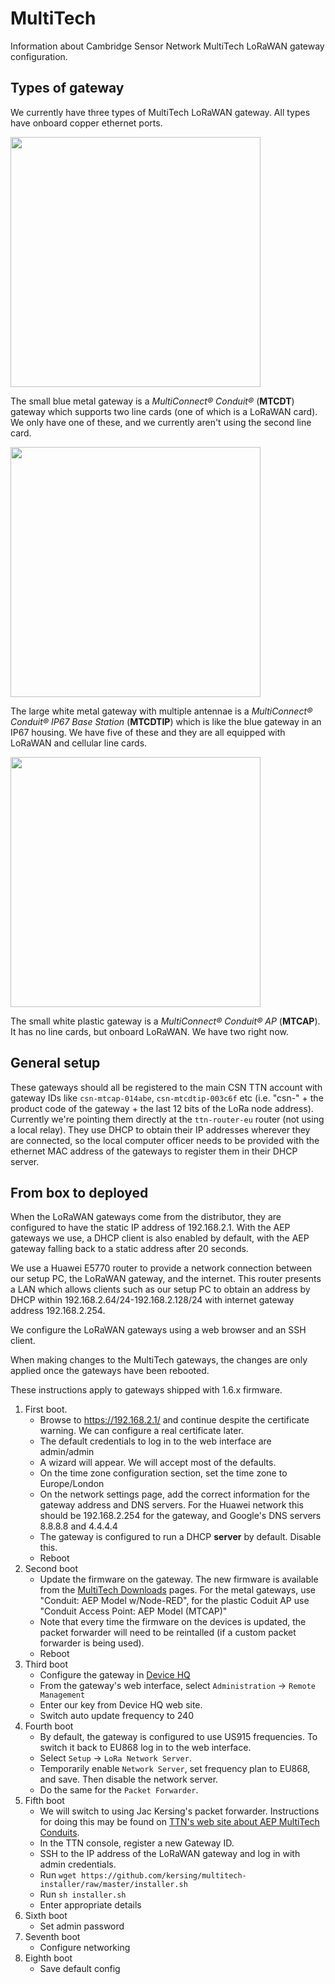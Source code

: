 # MultiTech
Information about Cambridge Sensor Network MultiTech LoRaWAN gateway configuration.

## Types of gateway

We currently have three types of MultiTech LoRaWAN gateway. All types have onboard copper ethernet ports.

<img src="https://www.multitech.com/documents/media/images/products/multiconnect/conduit/mt_multiconnect_conduit_clear_main.png" width="400">

The small blue metal gateway is a *MultiConnect® Conduit®* (**MTCDT**) gateway which supports two line cards (one of which is a LoRaWAN card). We only have one of these, and we currently aren't using the second line card.

<img src="https://www.multitech.com/documents/media/images/products/multiconnect/conduit/ip67/MT_MultiConnect_Conduit_IP67_Base_Station_9-2017.png" width="400">

The large white metal gateway with multiple antennae is a *MultiConnect® Conduit® IP67 Base Station* (**MTCDTIP**) which is like the blue gateway in an IP67 housing. We have five of these and they are all equipped with LoRaWAN and cellular line cards.

<img src="https://www.multitech.com/documents/media/images/products/multiconnect/conduit-ap/MT_MultiConnect_Conduit_AP_Color_Logo_clear_hr1000px.png" width="400">

The small white plastic gateway is a *MultiConnect® Conduit® AP* (**MTCAP**). It has no line cards, but onboard LoRaWAN. We have two right now.

## General setup

These gateways should all be registered to the main CSN TTN account with gateway IDs like `csn-mtcap-014abe`, `csn-mtcdtip-003c6f` etc (i.e. "csn-" + the product code of the gateway + the last 12 bits of the LoRa node address). Currently we're pointing them directly at the `ttn-router-eu` router (not using a local relay). They use DHCP to obtain their IP addresses wherever they are connected, so the local computer officer needs to be provided with the ethernet MAC address of the gateways to register them in their DHCP server.

## From box to deployed

When the LoRaWAN gateways come from the distributor, they are configured to have the static IP address of 192.168.2.1. With the AEP gateways we use, a DHCP client is also enabled by default, with the AEP gateway falling back to a static address after 20 seconds.

We use a Huawei E5770 router to provide a network connection between our setup PC, the LoRaWAN gateway, and the internet. This router presents a LAN which allows clients such as our setup PC to obtain an address by DHCP within 192.168.2.64/24-192.168.2.128/24 with internet gateway address 192.168.2.254.

We configure the LoRaWAN gateways using a web browser and an SSH client.

When making changes to the MultiTech gateways, the changes are only applied once the gateways have been rebooted.

These instructions apply to gateways shipped with 1.6.x firmware.

1. First boot.
    - Browse to https://192.168.2.1/ and continue despite the certificate warning. We can configure a real certificate later.
    - The default credentials to log in to the web interface are admin/admin
    - A wizard will appear. We will accept most of the defaults.
    - On the time zone configuration section, set the time zone to Europe/London
    - On the network settings page, add the correct information for the gateway address and DNS servers. For the Huawei network this should be 192.168.2.254 for the gateway, and Google's DNS servers 8.8.8.8 and 4.4.4.4
    - The gateway is configured to run a DHCP **server** by default. Disable this.
    - Reboot
2. Second boot
    - Update the firmware on the gateway. The new firmware is available from the [MultiTech Downloads](http://www.multitech.net/developer/downloads/) pages. For the metal gateways, use "Conduit: AEP Model w/Node-RED", for the plastic Coduit AP use "Conduit Access Point: AEP Model (MTCAP)"
    - Note that every time the firmware on the devices is updated, the packet forwarder will need to be reintalled (if a custom packet forwarder is being used).
    - Reboot
3. Third boot
    - Configure the gateway in [Device HQ](https://www.devicehq.com/)
    - From the gateway's web interface, select `Administration` -> `Remote Management`
    - Enter our key from Device HQ web site.
    - Switch auto update frequency to 240
4. Fourth boot
    - By default, the gateway is configured to use US915 frequencies. To switch it back to EU868 log in to the web interface.
    - Select `Setup` -> `LoRa Network Server`.
    - Temporarily enable `Network Server`, set frequency plan to EU868, and save. Then disable the network server.
    - Do the same for the `Packet Forwarder`.
5. Fifth boot
    - We will switch to using Jac Kersing's packet forwarder. Instructions for doing this may be found on [TTN's web site about AEP MultiTech Conduits](https://www.thethingsnetwork.org/docs/gateways/multitech/aep.html).
    - In the TTN console, register a new Gateway ID.
    - SSH to the IP address of the LoRaWAN gateway and log in with admin credentials.
    - Run `wget https://github.com/kersing/multitech-installer/raw/master/installer.sh`
    - Run `sh installer.sh`
    - Enter appropriate details
6. Sixth boot
    - Set admin password
7. Seventh boot
    - Configure networking
8. Eighth boot
    - Save default config
